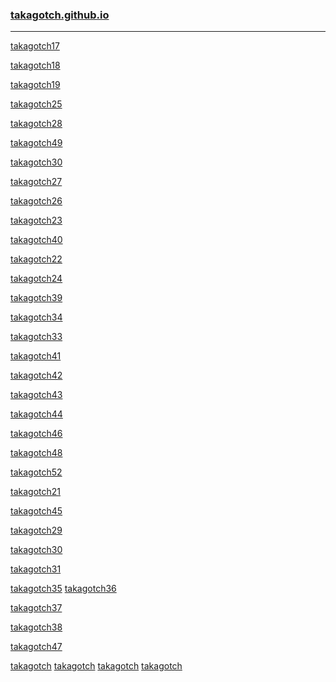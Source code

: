 ### [takagotch.github.io](https://takagotch.github.io/)
---
[takagotch17](https://takagotch.github.io/page17/)

[takagotch18](https://takagotch.github.io/page18/)

[takagotch19](https://takagotch.github.io/page19/)


[takagotch25](https://takagotch.github.io/page25/)


[takagotch28](https://takagotch.github.io/page28/)

[takagotch49](https://takagotch.github.io/page49/)

[takagotch30](https://takagotch.github.io/page30/)

[takagotch27](https://takagotch.github.io/page27/)

[takagotch26](https://takagotch.github.io/page26/)

[takagotch23](https://takagotch.github.io/page23/)

[takagotch40](https://takagotch.github.io/page40/)

[takagotch22](https://takagotch.github.io/page22/)

[takagotch24](https://takagotch.github.io/page24/)

[takagotch39](https://takagotch.github.io/page39/)

[takagotch34](https://takagotch.github.io/page34/)

[takagotch33](https://takagotch.github.io/page33/)

[takagotch41](https://takagotch.github.io/page41/)

[takagotch42](https://takagotch.github.io/page42/)



[takagotch43](https://takagotch.github.io/page43/)

[takagotch44](https://takagotch.github.io/page44/)

[takagotch46](https://takagotch.github.io/page46/)

[takagotch48](https://takagotch.github.io/page48/)

[takagotch52](https://takagotch.github.io/page52/)

[takagotch21](https://takagotch.github.io/page21/)

[takagotch45](https://takagotch.github.io/page45/)

[takagotch29](https://takagotch.github.io/page29/)



[takagotch30](https://takagotch.github.io/page30/)

[takagotch31](https://takagotch.github.io/page31/)


[takagotch35](https://takagotch.github.io/page35/)
[takagotch36](https://takagotch.github.io/page36/)


[takagotch37](https://takagotch.github.io/page37/)

[takagotch38](https://takagotch.github.io/page38/)

[takagotch47](https://takagotch.github.io/page47/)




[takagotch](https://takagotch.github.io/page/)
[takagotch](https://takagotch.github.io/page/)
[takagotch](https://takagotch.github.io/page/)
[takagotch](https://takagotch.github.io/page/)


```
```

```
```

```
```


